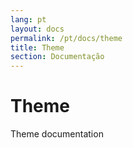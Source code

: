 ```yaml
---
lang: pt
layout: docs
permalink: /pt/docs/theme
title: Theme
section: Documentação
---
```


# Theme

Theme documentation
